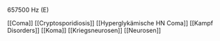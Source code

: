657500 Hz (E)

[[Coma]]
[[Cryptosporidiosis]]
[[Hyperglykämische HN Coma]]
[[Kampf Disorders]]
[[Koma]]
[[Kriegsneurosen]]
[[Neurosen]]